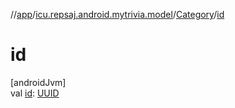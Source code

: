 //[app](../../../index.md)/[icu.repsaj.android.mytrivia.model](../index.md)/[Category](index.md)/[id](id.md)

# id

[androidJvm]\
val [id](id.md): [UUID](https://developer.android.com/reference/kotlin/java/util/UUID.html)
